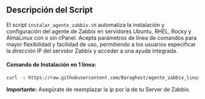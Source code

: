 ## Descripción del Script

El script `instalar_agente_zabbix.sh` automatiza la instalación y configuración del agente de Zabbix en servidores Ubuntu, RHEL, Rocky y AlmaLinux con o sin cPanel. Acepta parámetros de línea de comandos para mayor flexibilidad y facilidad de uso, permitiendo a los usuarios especificar la dirección IP del servidor Zabbix y acceder a una ayuda integrada.

#### Comando de Instalación en 1 linea:

```bash
curl -s https://raw.githubusercontent.com/Baraghost/agente_zabbix_linux/refs/heads/main/instalar_agente_zabbix.sh -o /tmp/instalar_zabbix.sh && chmod +x /tmp/instalar_zabbix.sh && sudo /tmp/instalar_zabbix.sh --zabbix_server 192.168.1.100 && rm /tmp/instalar_zabbix.sh
```

**Importante:** Asegúrate de reemplazar la ip por la de tu Server de Zabbix.
